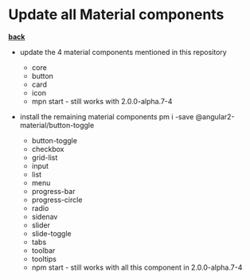 # Update all Material components

**[back](../README.md)**

* update the 4 material components mentioned in this repository
    * core
    * button
    * card
    * icon
    * mpn start - still works with 2.0.0-alpha.7-4

* install the remaining material components pm i -save @angular2-material/button-toggle
    * button-toggle
    * checkbox
    * grid-list
    * input
    * list
    * menu
    * progress-bar
    * progress-circle
    * radio
    * sidenav
    * slider
    * slide-toggle
    * tabs
    * toolbar
    * tooltips
    * npm start - still works with all this component in 2.0.0-alpha.7-4